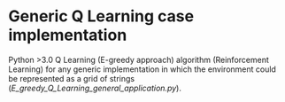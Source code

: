 # Generic Q Learning case implementation
Python >3.0 Q Learning (E-greedy approach) algorithm (Reinforcement Learning) for any generic implementation in which the environment could be represented as a grid of strings (_E_greedy_Q_Learning_general_application.py_).


